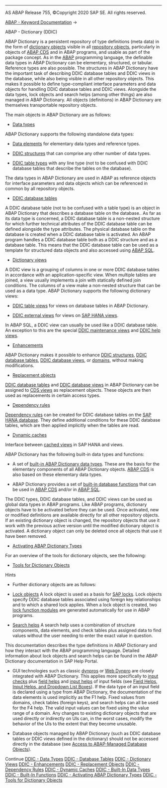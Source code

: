   

* * *

AS ABAP Release 755, ©Copyright 2020 SAP SE. All rights reserved.

[ABAP - Keyword Documentation](https://help.sap.com/doc/abapdocu_755_index_htm/7.55/en-US/abenabap.htm) → 

ABAP - Dictionary (DDIC)

ABAP Dictionary is a persistent repository of type definitions (meta data) in the form of [dictionary objects](https://help.sap.com/doc/abapdocu_755_index_htm/7.55/en-US/abendictionary_object_glosry.htm "Glossary Entry") visible in all [repository objects](https://help.sap.com/doc/abapdocu_755_index_htm/7.55/en-US/abenrepository_object_glosry.htm "Glossary Entry"), particularly in objects of [ABAP CDS](https://help.sap.com/doc/abapdocu_755_index_htm/7.55/en-US/abenabap_cds_glosry.htm "Glossary Entry") and in ABAP programs, and usable as part of the package concept. As in the [ABAP](https://help.sap.com/doc/abapdocu_755_index_htm/7.55/en-US/abenabap_glosry.htm "Glossary Entry") programming language, the definable data types in ABAP Dictionary can be elementary, structured, or tabular. Reference types are also possible. The structures in ABAP Dictionary have the important task of describing DDIC database tables and DDIC views in the database, while also being visible in all other repository objects. This makes it possible to define type-compliant interface parameters and data objects for handling DDIC database tables and DDIC views. Alongside the data types, lock objects and search helps (among other things) are also managed in ABAP Dictionary. All objects (definitions) in ABAP Dictionary are themselves transportable repository objects.

The main objects in ABAP Dictionary are as follows:

-   [Data types](https://help.sap.com/doc/abapdocu_755_index_htm/7.55/en-US/abenddic_data_types.htm)

ABAP Dictionary supports the following standalone data types:

-   [Data elements](https://help.sap.com/doc/abapdocu_755_index_htm/7.55/en-US/abenddic_data_elements.htm) for elementary data types and reference types.

-   [DDIC structures](https://help.sap.com/doc/abapdocu_755_index_htm/7.55/en-US/abenddic_structures.htm) that can comprise any other number of data types.

-   [DDIC table types](https://help.sap.com/doc/abapdocu_755_index_htm/7.55/en-US/abenddic_table_types.htm) with any line type (not to be confused with DDIC database tables that describe the tables on the database).

The data types in ABAP Dictionary are used in ABAP as reference objects for interface parameters and data objects which can be referenced in common by all repository objects.

-   [DDIC database tables](https://help.sap.com/doc/abapdocu_755_index_htm/7.55/en-US/abenddic_database_tables.htm)

A DDIC database table (not to be confused with a table type) is an object in ABAP Dictionary that describes a database table on the database.. As far as its data type is concerned, a DDIC database table is a non-nested structure for which further technical attributes of the DDIC database table can be defined alongside the type attributes. The physical database table on the database is created when a DDIC database table is activated. An ABAP program handles a DDIC database table both as a DDIC structure and as a database table. This means that the DDIC database table can be used as a template for structured data objects and also accessed using [ABAP SQL](https://help.sap.com/doc/abapdocu_755_index_htm/7.55/en-US/abenabap_sql_glosry.htm "Glossary Entry").

-   [Dictionary views](https://help.sap.com/doc/abapdocu_755_index_htm/7.55/en-US/abenddic_views.htm)

A DDIC view is a grouping of columns in one or more DDIC database tables in accordance with an application-specific view. When multiple tables are joined, a view usually implements a join with statically defined join conditions. The columns of a view make a non-nested structure that can be used as a data type. ABAP Dictionary supports the following dictionary views:

-   [DDIC table views](https://help.sap.com/doc/abapdocu_755_index_htm/7.55/en-US/abenddic_table_views.htm) for views on database tables in ABAP Dictionary.

-   [DDIC external views](https://help.sap.com/doc/abapdocu_755_index_htm/7.55/en-US/abenddic_external_views.htm) for views on [SAP HANA views](https://help.sap.com/doc/abapdocu_755_index_htm/7.55/en-US/abenhana_view_glosry.htm "Glossary Entry").

In ABAP SQL, a DDIC view can usually be used like a DDIC database table. An exception to this are the special [DDIC maintenance views](https://help.sap.com/doc/abapdocu_755_index_htm/7.55/en-US/abenmaintenance_view_glosry.htm "Glossary Entry") and [DDIC help views](https://help.sap.com/doc/abapdocu_755_index_htm/7.55/en-US/abenhelp_view_glosry.htm "Glossary Entry").

-   [Enhancements](https://help.sap.com/doc/abapdocu_755_index_htm/7.55/en-US/abenddic_enhancements.htm)

ABAP Dictionary makes it possible to enhance [DDIC structures](https://help.sap.com/doc/abapdocu_755_index_htm/7.55/en-US/abenddic_structures.htm), [DDIC database tables](https://help.sap.com/doc/abapdocu_755_index_htm/7.55/en-US/abenddic_database_tables.htm), [DDIC database views](https://help.sap.com/doc/abapdocu_755_index_htm/7.55/en-US/abenddic_database_views.htm), or [domains](https://help.sap.com/doc/abapdocu_755_index_htm/7.55/en-US/abenddic_domains.htm), without making modifications.

-   [Replacement objects](https://help.sap.com/doc/abapdocu_755_index_htm/7.55/en-US/abenddic_replacement_objects.htm)

[DDIC database tables](https://help.sap.com/doc/abapdocu_755_index_htm/7.55/en-US/abenddic_database_tables.htm) and [DDIC database views](https://help.sap.com/doc/abapdocu_755_index_htm/7.55/en-US/abenddic_database_views.htm) in ABAP Dictionary can be assigned to [CDS views](https://help.sap.com/doc/abapdocu_755_index_htm/7.55/en-US/abencds_view_glosry.htm "Glossary Entry") as replacement objects. These objects are then used as replacements in certain access types.

-   [Dependency rules](https://help.sap.com/doc/abapdocu_755_index_htm/7.55/en-US/abenddic_dependency_rules.htm)

[Dependency rules](https://help.sap.com/doc/abapdocu_755_index_htm/7.55/en-US/abendependency_rule_glosry.htm "Glossary Entry") can be created for DDIC database tables on the [SAP HANA database](https://help.sap.com/doc/abapdocu_755_index_htm/7.55/en-US/abenhana_database_glosry.htm "Glossary Entry"). They define additional conditions for these DDIC database tables, which are then applied implicitly when the tables are read.

-   [Dynamic caches](https://help.sap.com/doc/abapdocu_755_index_htm/7.55/en-US/abenddic_dynamic_caches.htm)

Interface between [cached views](https://help.sap.com/doc/abapdocu_755_index_htm/7.55/en-US/abenhana_cached_views.htm) in SAP HANA and views.

ABAP Dictionary has the following built-in data types and functions:

-   A set of [built-in ABAP Dictionary data types](https://help.sap.com/doc/abapdocu_755_index_htm/7.55/en-US/abenddic_builtin_types_intro.htm). These are the basis for the elementary components of all ABAP Dictionary objects. [ABAP CDS](https://help.sap.com/doc/abapdocu_755_index_htm/7.55/en-US/abenabap_cds_glosry.htm "Glossary Entry") is also based on these elementary data types.

-   ABAP Dictionary provides a set of [built-in database functions](https://help.sap.com/doc/abapdocu_755_index_htm/7.55/en-US/abenddic_builtin_functions.htm) that can be used in [ABAP CDS](https://help.sap.com/doc/abapdocu_755_index_htm/7.55/en-US/abenabap_cds_glosry.htm "Glossary Entry") and/or in [ABAP SQL](https://help.sap.com/doc/abapdocu_755_index_htm/7.55/en-US/abenabap_sql_glosry.htm "Glossary Entry").

The DDIC types, DDIC database tables, and DDIC views can be used as global data types in ABAP programs. Like ABAP programs, dictionary objects have to be activated before they can be used. Once activated, new or modified definitions are available directly for all other repository objects. If an existing dictionary object is changed, the repository objects that use it work with the previous active version until the modified dictionary object is activated. A dictionary object can only be deleted once all objects that use it have been removed.

-   [Activating ABAP Dictionary Types](https://help.sap.com/doc/abapdocu_755_index_htm/7.55/en-US/abenddic_activation.htm)

For an overview of the tools for dictionary objects, see the following:

-   [Tools for Dictionary Objects](https://help.sap.com/doc/abapdocu_755_index_htm/7.55/en-US/abenddic_tools.htm)

Hints

-   Further dictionary objects are as follows:

-   [Lock objects](https://help.sap.com/doc/abapdocu_755_index_htm/7.55/en-US/abenlock_object_glosry.htm "Glossary Entry")
    A lock object is used as a basis for [SAP locks](https://help.sap.com/doc/abapdocu_755_index_htm/7.55/en-US/abensap_lock_glosry.htm "Glossary Entry"). Lock objects specify DDIC database tables associated using foreign key relationships and to which a shared lock applies. When a lock object is created, two [lock function modules](https://help.sap.com/doc/abapdocu_755_index_htm/7.55/en-US/abenlock_function_module_glosry.htm "Glossary Entry") are generated automatically for use in ABAP programs.

-   [Search helps](https://help.sap.com/doc/abapdocu_755_index_htm/7.55/en-US/abensearch_help_glosry.htm "Glossary Entry")
    A search help uses a combination of structure components, data elements, and check tables plus assigned data to find values without the user needing to enter the exact value in question.

This documentation describes the type definitions in ABAP Dictionary and how they interact with the ABAP programming language. Detailed information about lock objects and search helps can be found in the ABAP Dictionary documentation in SAP Help Portal.

-   GUI technologies such as classic [dynpros](https://help.sap.com/doc/abapdocu_755_index_htm/7.55/en-US/abendynpro_glosry.htm "Glossary Entry") or [Web Dynpro](https://help.sap.com/doc/abapdocu_755_index_htm/7.55/en-US/abenweb_dynpro_glosry.htm "Glossary Entry") are closely integrated with ABAP Dictionary. This applies more specifically to [input checks](https://help.sap.com/doc/abapdocu_755_index_htm/7.55/en-US/abenabap_dynpros_checks_auto.htm) plus [field helps](https://help.sap.com/doc/abapdocu_755_index_htm/7.55/en-US/abenfield_help_glosry.htm "Glossary Entry") and [input helps](https://help.sap.com/doc/abapdocu_755_index_htm/7.55/en-US/abeninput_help_glosry.htm "Glossary Entry") of input fields (see [Field Helps, Input Helps, and Dropdown List Boxes](https://help.sap.com/doc/abapdocu_755_index_htm/7.55/en-US/abenabap_dynpros_help.htm)). If the data type of an input field is declared using a type from ABAP Dictionary, the documentation of the data elements is used implicitly as the F1 help. Fixed values from domains, check tables (foreign keys), and search helps can all be used for the F4 help. The valid input values can be fixed using the value range of a domain. Any changes to existing dictionary objects that are used directly or indirectly on UIs can, in the worst cases, modify the behavior of the UIs to the extent that they become unusable.

-   Database objects managed by ABAP Dictionary (such as DDIC database tables or DDIC views defined in the dictionary) should not be accessed directly in the database (see [Access to ABAP-Managed Database Objects](https://help.sap.com/doc/abapdocu_755_index_htm/7.55/en-US/abendatabase_access_recomm.htm)).

Continue
[DDIC - Data Types](https://help.sap.com/doc/abapdocu_755_index_htm/7.55/en-US/abenddic_data_types.htm)
[DDIC - Database Tables](https://help.sap.com/doc/abapdocu_755_index_htm/7.55/en-US/abenddic_database_tables.htm)
[DDIC - Dictionary Views](https://help.sap.com/doc/abapdocu_755_index_htm/7.55/en-US/abenddic_views.htm)
[DDIC - Enhancements](https://help.sap.com/doc/abapdocu_755_index_htm/7.55/en-US/abenddic_enhancements.htm)
[DDIC - Replacement Objects](https://help.sap.com/doc/abapdocu_755_index_htm/7.55/en-US/abenddic_replacement_objects.htm)
[DDIC - Dependency Rules](https://help.sap.com/doc/abapdocu_755_index_htm/7.55/en-US/abenddic_dependency_rules.htm)
[DDIC - Dynamic Caches](https://help.sap.com/doc/abapdocu_755_index_htm/7.55/en-US/abenddic_dynamic_caches.htm)
[DDIC - Built-In Data Types](https://help.sap.com/doc/abapdocu_755_index_htm/7.55/en-US/abenddic_builtin_types_intro.htm)
[DDIC - Built-In Functions](https://help.sap.com/doc/abapdocu_755_index_htm/7.55/en-US/abenddic_builtin_functions.htm)
[DDIC - Activating ABAP Dictionary Types](https://help.sap.com/doc/abapdocu_755_index_htm/7.55/en-US/abenddic_activation.htm)
[DDIC - Tools for Dictionary Objects](https://help.sap.com/doc/abapdocu_755_index_htm/7.55/en-US/abenddic_tools.htm)